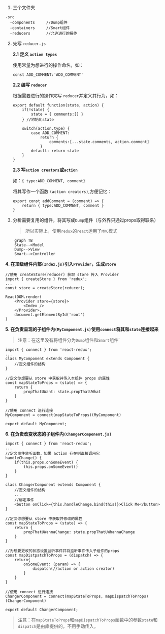 1. 三个文件夹
```
-src
  -components     //Dump组件
  -containers     //Smart组件
  -reducers       //允许进行的操作
```
2. 先写 `reducer.js`

    **2.1 定义 `action types`**
    
    使用常量为想进行的操作命名，如：
    
    `const ADD_COMMENT:'ADD_COMMENT'`
    
    **2.2 编写 `reducer`**
    
    根据需要进行的操作来写 `reducer`并定义其行为，如：
    ```
    export default function(state, action) {
        if(!state) {
            state = { comments:[] }
        } //初始化state
        
        switch(action.type) {
            case ADD_COMMENT:
                return {
                    comments:[...state.comments, action.comment]
                }
            default: return state
        }
    }
    ```
    **2.3 写`action creators`或`action`**
    
    如：`{ type:ADD_COMMENT, comment}`
    
    将其写作一个函数 `(action creators)`,方便记忆：
    ```
    export const addComment = (comment) => {
        return { type:ADD_COMMENT, comment }
    }
    ```
    
3. 分析需要复用的组件，将其写成`Dump`组件（与外界只通过props取得联系）

    >所以实际上，使用`redux`的`react`运用了`MVC`模式
```
    graph TB
    State-->Model
    Dump-->View
    Smart-->Controller
```

**4. 在顶级组件内部`(Index.js)`引入`Provider`，生成`store`**
```
//使用 createStore(reducer) 获取 store 传入 Provider
import { createStore } from 'redux';
...
const store = createStore(reducer);

ReactDOM.render(
    <Provider store={store}>
        <Index />
    </Provider>,
    document.getElementById('root')
)
```

**5. 在负责呈现的子组件内`(MyComponent.js)`使用`connect`将其和`state`连接起来**
>注意：在这里没有将组件分为`Dump`组件和`Smart`组件`
```
import { connect } from 'react-redux';
...
class MyComponent extends Component {
    //定义组件的结构
}

//定义你想要从 store 中获取并传入本组件 props 的属性
const mapStateToProps = (state) => {
    return {
        propThatUWant: state.propThatUWhat
    }
}

//使用 connect 进行连接
MyComponent = connect(mapStateToProps)(MyComponent)

export default MyComponent;
```
**6. 在负责改变状态的子组件内`(ChangerComponent.js)`**
```
import { connect } from 'react-redux';
...
//定义事件监听函数，如果 action 存在则直接调用它
handleChange() {
    if(this.props.onSomeEvent) {
        this.props.onSomeEvent()
    }
}

class ChangerComponent extends Component {
    //定义组件的结构
    ...
    //绑定事件
    <button onClick={this.handleChange.bind(this)}>Click Me</button>
}

//定义你想要从 store 中获取并修改的属性
const mapStateToProps = (state) => {
    return {
        propThatUWannaChange: state.propThatUWhannaChange
    }
}

//为想要更改的状态设置监听事件并将监听事件传入子组件的props
const mapDistpatchToProps = (dispatch) => {
    return{
        onSomeEvent: (param) => {
            dispatch(//action or action creator)
        }
    }
}

//使用 connect 进行连接
ChangerComponent = connect(mapStateToProps, mapDispatchToProps)(ChangerComponent)

export default ChangerComponent;
```

>注意：在`mapStateToProps`和`mapDispatchToProps`函数中的参数`state`和`dispatch`是由库提供的，不用手动传入。